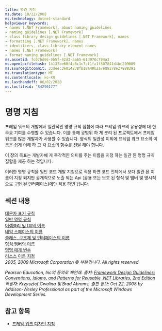 ```yaml
---
title: 명명 지침
ms.date: 10/22/2008
ms.technology: dotnet-standard
helpviewer_keywords:
- names [.NET Framework], about naming guidelines
- naming guidelines [.NET Framework]
- class library design guidelines [.NET Framework], names
- formatting [.NET Framework], names
- identifiers, class library element names
- names [.NET Framework]
- format naming guidelines [.NET Framework]
ms.assetid: fc076d66-9b5f-42d3-aa65-61d970c794a3
ms.openlocfilehash: 1b137be60f4c8c1c7cf1fa1f807841d4bc209089
ms.sourcegitcommit: 33deec3e814238fb18a49b2a7e89278e27888291
ms.translationtype: MT
ms.contentlocale: ko-KR
ms.lasthandoff: 06/02/2020
ms.locfileid: "84290177"
---
```

# <a name="naming-guidelines"></a>명명 지침
프레임 워크의 개발에서 일관적인 명명 규칙 집합에 따라 프레임 워크의 유용성에 대 한 주요 기여를 수행할 수 있습니다. 이를 통해 광범위 하 게 분리 된 프로젝트에서 프레임 워크를 많은 개발자가 사용할 수 있습니다. 양식의 일관성 이외에 프레임 워크 요소의 이름은 쉽게 이해 하 고 각 요소의 함수를 전달 해야 합니다.  
  
 이 장의 목표는 개발자에 게 즉각적인 의미를 주는 이름을 지정 하는 일관 된 명명 규칙 집합을 제공 하는 것입니다.  
  
 이러한 명명 규칙을 일반 코드 개발 지침으로 적용 하면 코드 전체에서 보다 일관 된 이름이 지정 되지만 공개적으로 노출 되는 Api (공용 또는 보호 된 형식 및 멤버 및 명시적으로 구현 된 인터페이스)에만 적용 하면 됩니다.  
  
## <a name="in-this-section"></a>섹션 내용  
 [대문자 표기 규칙](capitalization-conventions.md)  
 [일반 명명 규칙](general-naming-conventions.md)  
 [어셈블리 및 Dll의 이름](names-of-assemblies-and-dlls.md)  
 [네임 스페이스의 이름](names-of-namespaces.md)  
 [클래스, 구조체 및 인터페이스의 이름](names-of-classes-structs-and-interfaces.md)  
 [형식 멤버의 이름](names-of-type-members.md)  
 [명명 매개 변수](naming-parameters.md)  
 [리소스 이름 지정](naming-resources.md)  
 *2005, 2009 Microsoft Corporation © 부분입니다. All rights reserved.*  
  
 *Pearson Education, Inc의 동의로 재인쇄. 출처: [Framework Design Guidelines: Conventions, Idioms, and Patterns for Reusable .NET Libraries, 2nd Edition](https://www.informit.com/store/framework-design-guidelines-conventions-idioms-and-9780321545619) 작성자: Krzysztof Cwalina 및 Brad Abrams, 출판 정보: Oct 22, 2008 by Addison-Wesley Professional as part of the Microsoft Windows Development Series.*  
  
## <a name="see-also"></a>참고 항목

- [프레임 워크 디자인 지침](index.md)
